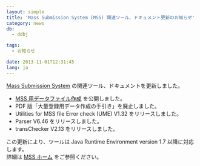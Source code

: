 ```yaml
---
layout: simple
title: 'Mass Submission System (MSS) 関連ツール、ドキュメント更新のお知らせ'
category: news
db:
  - ddbj

tags:
  - お知らせ

date: 2013-11-01T12:31:45
lang: ja
---
```


<p><a href="/ddbj/mss.html">Mass Submission System</a> の関連ツール、ドキュメントを更新しました。</p>

<ul>
    <li><a href="/sub/mss/make_files-j.html">MSS 用データファイル作成</a> を公開しました。</li>
    <li>PDF 版「大量登録用データ作成の手引き」を廃止しました。</li>
    <li>Utilities for MSS file Error check (UME) V1.32 をリリースしました。</li>
    <li>Parser V6.46 をリリースしました。</li>
    <li>transChecker V2.13 をリリースしました。</li>
</ul>

<p>この更新により、ツールは Java Runtime Environment version 1.7 以降に対応します。<br>詳細は <a href="/ddbj/mss.html">MSS ホーム</a> をご参照ください。</p>
